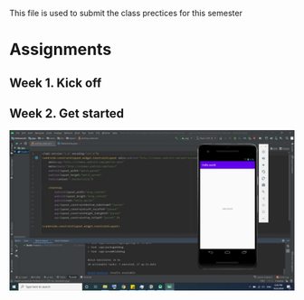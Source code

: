 This file is used to submit the class prectices for this semester 

# Assignments

## Week 1. Kick off



## Week 2. Get started
<img src="\Pictures\Helloworld app screenshot.jpg"
     alt="Markdown Monster icon"
     style="float: left; margin-right: 10px;" />